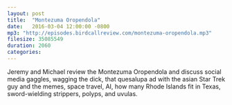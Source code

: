```yaml
---
layout: post
title:  "Montezuma Oropendola"
date:   2016-03-04 12:00:00 -0800
mp3: "http://episodes.birdcallreview.com/montezuma-oropendola.mp3"
filesize: 35085549
duration: 2060
categories: 
---
```


Jeremy and Michael review the Montezuma Oropendola and discuss social media gaggles, wagging the dick, that quesalupa ad with the asian Star Trek guy and the memes, space travel, AI, how many Rhode Islands fit in Texas, sword-wielding strippers, polyps, and uvulas.

